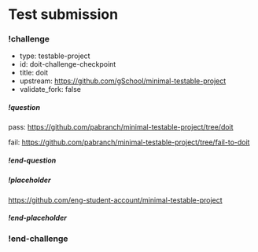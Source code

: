 # Test submission

### !challenge

* type: testable-project
* id: doit-challenge-checkpoint
* title: doit
* upstream: https://github.com/gSchool/minimal-testable-project
* validate_fork: false

##### !question

pass: https://github.com/pabranch/minimal-testable-project/tree/doit

fail: https://github.com/pabranch/minimal-testable-project/tree/fail-to-doit
 

##### !end-question

##### !placeholder

https://github.com/eng-student-account/minimal-testable-project

##### !end-placeholder

### !end-challenge

